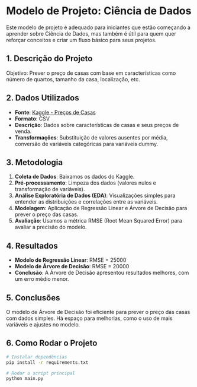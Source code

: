 # Modelo de Projeto: Ciência de Dados

Este modelo de projeto é adequado para iniciantes que estão começando a aprender sobre Ciência de Dados, mas também é útil para quem quer reforçar conceitos e criar um fluxo básico para seus projetos.

## 1. Descrição do Projeto

Objetivo: Prever o preço de casas com base em características como número de quartos, tamanho da casa, localização, etc.

## 2. Dados Utilizados

- **Fonte**: [Kaggle - Preços de Casas](https://www.kaggle.com/)
- **Formato**: CSV
- **Descrição**: Dados sobre características de casas e seus preços de venda.
- **Transformações**: Substituição de valores ausentes por média, conversão de variáveis categóricas para variáveis dummy.

## 3. Metodologia

1. **Coleta de Dados**: Baixamos os dados do Kaggle.
2. **Pré-processamento**: Limpeza dos dados (valores nulos e transformação de variáveis).
3. **Análise Exploratória de Dados (EDA)**: Visualizações simples para entender as distribuições e correlações entre as variáveis.
4. **Modelagem**: Aplicação de Regressão Linear e Árvore de Decisão para prever o preço das casas.
5. **Avaliação**: Usamos a métrica RMSE (Root Mean Squared Error) para avaliar a precisão do modelo.

## 4. Resultados

- **Modelo de Regressão Linear**: RMSE = 25000
- **Modelo de Árvore de Decisão**: RMSE = 20000
- **Conclusão**: A Árvore de Decisão apresentou resultados melhores, com um erro médio menor.

## 5. Conclusões

O modelo de Árvore de Decisão foi eficiente para prever o preço das casas com dados simples. Há espaço para melhorias, como o uso de mais variáveis e ajustes no modelo.

## 6. Como Rodar o Projeto

```bash
# Instalar dependências
pip install -r requirements.txt

# Rodar o script principal
python main.py
